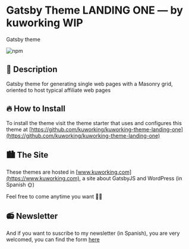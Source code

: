 # Gatsby Theme LANDING ONE — by kuworking WIP

Gatsby theme

![npm](https://img.shields.io/npm/v/gatsby-theme-kuworking-landing-one?style=flat-square)

## 📝 Description

Gatsby theme for generating single web pages with a Masonry grid, oriented to host typical affiliate web pages

## 🔥 How to Install

To install the theme visit the theme starter that uses and configures this theme at [https://github.com/kuworking/kuworking-theme-landing-one](https://github.com/kuworking/kuworking-theme-landing-one)

## 🏙 The Site

These themes are hosted in [www.kuworking.com](https://www.kuworking.com), a site about GatsbyJS and WordPress (in Spanish 🌞)

Feel free to come anytime you want 🙋‍♂️

## 📻 Newsletter

And if you want to suscribe to my newsletter (in Spanish), you are very welcomed, you can find the form [here](https://www.kuworking.com/list)